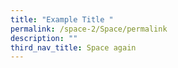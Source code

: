```yaml
---
title: "Example Title "
permalink: /space-2/Space/permalink
description: ""
third_nav_title: Space again
---
```


